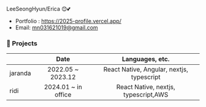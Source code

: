 LeeSeongHyun/Erica 😊💕  
- Portfolio : https://2025-profile.vercel.app/
- Email: mn031621019@gmail.com

### 📂 Projects
|            |           Date        |              Languages, etc.              |
|------------|:---------------------:|:-----------------------------------------:|
|   jaranda  |   2022.05 ~ 2023.12   | React Native, Angular, nextjs, typescript |
|    ridi    |   2024.01 ~ in office |   React Native, nextjs, typescript,AWS    |

